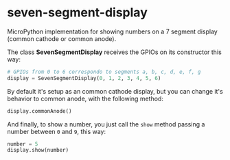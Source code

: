 # seven-segment-display
MicroPython implementation for showing numbers on a 7 segment display (common cathode or common anode).

The class **SevenSegmentDisplay** receives the GPIOs on its constructor this way:

```python
# GPIOs from 0 to 6 correspondo to segments a, b, c, d, e, f, g
display = SevenSegmentDisplay(0, 1, 2, 3, 4, 5, 6)
```

By default it's setup as an common cathode display, but you can change it's behavior to common anode, with the following method:

```python
display.commonAnode()
```

And finally, to show a number, you just call the `show` method passing a number between `0` and `9`, this way:

```python
number = 5
display.show(number)
```
